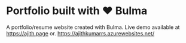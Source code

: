 # Portfolio built with :heart: Bulma
A portfolio/resume  website created with Bulma. Live demo available at https://ajith.page or. https://ajithkumarrs.azurewebsites.net/
